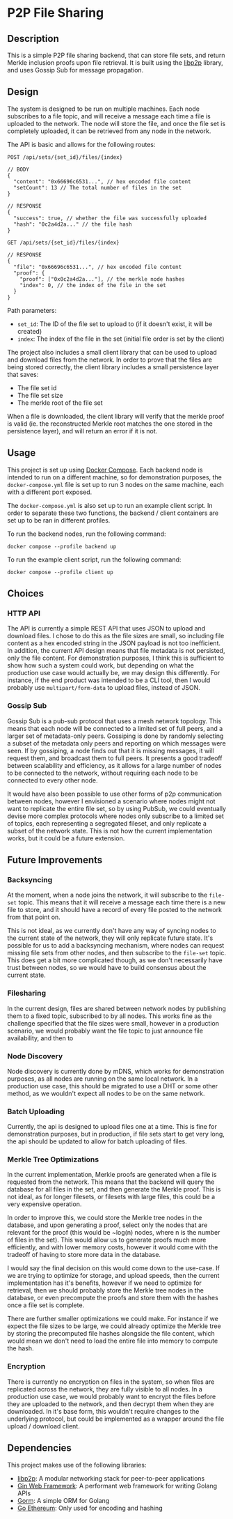 # P2P File Sharing

## Description

This is a simple P2P file sharing backend, that can store file sets, and return Merkle inclusion proofs upon file
retrieval. It is built using the [libp2p](https://libp2p.io/) library, and uses Gossip Sub for message propagation.

## Design

The system is designed to be run on multiple machines. Each node subscribes to a file topic, and will receive a
message each time a file is uploaded to the network. The node will store the file, and once the file set is 
completely uploaded, it can be retrieved from any node in the network.

The API is basic and allows for the following routes:

```shell
POST /api/sets/{set_id}/files/{index}

// BODY
{
  "content": "0x66696c6531...", // hex encoded file content
  "setCount": 13 // The total number of files in the set
}

// RESPONSE
{
  "success": true, // whether the file was successfully uploaded
  "hash": "0c2a4d2a..." // the file hash
}
```

```shell
GET /api/sets/{set_id}/files/{index}

// RESPONSE
{
  "file": "0x66696c6531...", // hex encoded file content
  "proof": {
    "proof": ["0x0c2a4d2a..."], // the merkle node hashes
    "index": 0, // the index of the file in the set
  }
}
```
Path parameters:
- `set_id`: The ID of the file set to upload to (if it doesn't exist, it will be created)
- `index`: The index of the file in the set (initial file order is set by the client)

The project also includes a small client library that can be used to upload and download files from the network. In 
order to prove that the files are being stored correctly, the client library includes a small persistence layer that 
saves:
- The file set id
- The file set size
- The merkle root of the file set

When a file is downloaded, the client library will verify that the merkle proof is valid (ie. the reconstructed 
Merkle root matches the one stored in the persistence layer), and will return an error if it is not.

## Usage

This project is set up using [Docker Compose](https://docs.docker.com/compose/). Each backend node is intended to
run on a different machine, so for demonstration purposes, the `docker-compose.yml` file is set up to run 3 nodes
on the same machine, each with a different port exposed.

The `docker-compose.yml` is also set up to run an example client script. In order to separate these two functions,
the backend / client containers are set up to be ran in different profiles.

To run the backend nodes, run the following command:

```shell
docker compose --profile backend up
```

To run the example client script, run the following command:

```shell
docker compose --profile client up
```

## Choices

### HTTP API

The API is currently a simple REST API that uses JSON to upload and download files. I chose to do this as the file
sizes are small, so including file content as a hex encoded string in the JSON payload is not too inefficient. In
addition, the current API design means that file metadata is not persisted, only the file content. For demonstration
purposes, I think this is sufficient to show how such a system could work, but depending on what the production use
case would actually be, we may design this differently. For instance, if the end product was intended to be a CLI
tool, then I would probably use `multipart/form-data` to upload files, instead of JSON.

### Gossip Sub
Gossip Sub is a pub-sub protocol that uses a mesh network topology. This means that each node will be connected to a 
limited set of full peers, and a larger set of metadata-only peers. Gossiping is done by randomly selecting a subset 
of the metadata only peers and reporting on which messages were seen. If by gossiping, a node finds out that it is
missing messages, it will request them, and broadcast them to full peers. It presents a good tradeoff between
scalability and efficiency, as it allows for a large number of nodes to be connected to the network, without
requiring each node to be connected to every other node.

It would have also been possible to use other forms of p2p communication between nodes, however I envisioned a scenario 
where nodes might not want to replicate the entire file set, so by using PubSub, we could eventually devise more complex 
protocols where nodes only subscribe to a limited set of topics, each representing a segregated fileset, and only 
replicate a subset of the network state. This is not how the current implementation works, but it could be a future
extension.

## Future Improvements

### Backsyncing

At the moment, when a node joins the network, it will subscribe to the `file-set` topic. This means that it will
receive a message each time there is a new file to store, and it should have a record of every file posted to
the network from that point on.

This is not ideal, as we currently don't have any way of syncing nodes to the current state of the network, they
will only replicate future state. It's possible for us to add a backsyncing mechanism, where nodes can request
missing file sets from other nodes, and then subscribe to the `file-set` topic. This does get a bit more complicated 
though, as we don't necessarily have trust between nodes, so we would have to build consensus about the current state.

### Filesharing

In the current design, files are shared between network nodes by publishing them to a fixed topic, subscribed to by
all nodes. This works fine as the challenge specified that the file sizes were small, however in a production
scenario, we would probably want the file topic to just announce file availability, and then to

### Node Discovery

Node discovery is currently done by mDNS, which works for demonstration purposes, as all nodes are running on the
same local network. In a production use case, this should be migrated to use a DHT or some other method, as we
wouldn't expect all nodes to be on the same network.

### Batch Uploading

Currently, the api is designed to upload files one at a time. This is fine for demonstration purposes, but in
production, if file sets start to get very long, the api should be updated to allow for batch uploading of files.

### Merkle Tree Optimizations
In the current implementation, Merkle proofs are generated when a file is requested from the network. This means 
that the backend will query the database for all files in the set, and then generate the Merkle proof. This is
not ideal, as for longer filesets, or filesets with large files, this could be a very expensive operation.

In order to improve this, we could store the Merkle tree nodes in the database, and upon generating a proof, select 
only the nodes that are relevant for the proof (this would be ~log(n) nodes, where n is the number of files in the 
set). This would allow us to generate proofs much more efficiently, and with lower memory costs, however it would 
come with the tradeoff of having to store more data in the database.

I would say the final decision on this would come down to the use-case. If we are trying to optimize for storage, 
and upload speeds, then the current implementation has it's benefits, however if we need to optimize for retrieval, 
then we should probably store the Merkle tree nodes in the database, or even precompute the proofs and store them 
with the hashes once a file set is complete.

There are further smaller optimizations we could make. For instance if we expect the file sizes to be large, we 
could already optimize the Merkle tree by storing the precomputed file hashes alongside the file content, which 
would mean we don't need to load the entire file into memory to compute the hash.

### Encryption

There is currently no encryption on files in the system, so when files are replicated across the network, they are
fully visible to all nodes. In a production use case, we would probably want to encrypt the files before they are
uploaded to the network, and then decrypt them when they are downloaded. In it's base form, this wouldn't require 
changes to the underlying protocol, but could be implemented as a wrapper around the file upload / download client.

## Dependencies

This project makes use of the following libraries:
- [libp2p](https://libp2p.io/): A modular networking stack for peer-to-peer applications
- [Gin Web Framework](https://github.com/gin-gonic/gin): A performant web framework for writing Golang APIs
- [Gorm](https://gorm.io/): A simple ORM for Golang
- [Go Ethereum](https://github.com/ethereum/go-ethereum): Only used for encoding and hashing 
